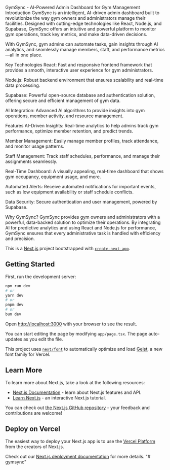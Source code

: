 GymSync - AI-Powered Admin Dashboard for Gym Management
Introduction
GymSync is an intelligent, AI-driven admin dashboard built to revolutionize the way gym owners and administrators manage their facilities. Designed with cutting-edge technologies like React, Node.js, and Supabase, GymSync offers an intuitive and powerful platform to monitor gym operations, track key metrics, and make data-driven decisions.

With GymSync, gym admins can automate tasks, gain insights through AI analytics, and seamlessly manage members, staff, and performance metrics—all in one place.

Key Technologies
React: Fast and responsive frontend framework that provides a smooth, interactive user experience for gym administrators.

Node.js: Robust backend environment that ensures scalability and real-time data processing.

Supabase: Powerful open-source database and authentication solution, offering secure and efficient management of gym data.

AI Integration: Advanced AI algorithms to provide insights into gym operations, member activity, and resource management.

Features
AI-Driven Insights: Real-time analytics to help admins track gym performance, optimize member retention, and predict trends.

Member Management: Easily manage member profiles, track attendance, and monitor usage patterns.

Staff Management: Track staff schedules, performance, and manage their assignments seamlessly.

Real-Time Dashboard: A visually appealing, real-time dashboard that shows gym occupancy, equipment usage, and more.

Automated Alerts: Receive automated notifications for important events, such as low equipment availability or staff schedule conflicts.

Data Security: Secure authentication and user management, powered by Supabase.

Why GymSync?
GymSync provides gym owners and administrators with a powerful, data-backed solution to optimize their operations. By integrating AI for predictive analytics and using React and Node.js for performance, GymSync ensures that every administrative task is handled with efficiency and precision.



This is a [Next.js](https://nextjs.org) project bootstrapped with [`create-next-app`](https://nextjs.org/docs/app/api-reference/cli/create-next-app).

## Getting Started

First, run the development server:

```bash
npm run dev
# or
yarn dev
# or
pnpm dev
# or
bun dev
```

Open [http://localhost:3000](http://localhost:3000) with your browser to see the result.

You can start editing the page by modifying `app/page.tsx`. The page auto-updates as you edit the file.

This project uses [`next/font`](https://nextjs.org/docs/app/building-your-application/optimizing/fonts) to automatically optimize and load [Geist](https://vercel.com/font), a new font family for Vercel.

## Learn More

To learn more about Next.js, take a look at the following resources:

- [Next.js Documentation](https://nextjs.org/docs) - learn about Next.js features and API.
- [Learn Next.js](https://nextjs.org/learn) - an interactive Next.js tutorial.

You can check out [the Next.js GitHub repository](https://github.com/vercel/next.js) - your feedback and contributions are welcome!

## Deploy on Vercel

The easiest way to deploy your Next.js app is to use the [Vercel Platform](https://vercel.com/new?utm_medium=default-template&filter=next.js&utm_source=create-next-app&utm_campaign=create-next-app-readme) from the creators of Next.js.

Check out our [Next.js deployment documentation](https://nextjs.org/docs/app/building-your-application/deploying) for more details.
"# gymsync" 
